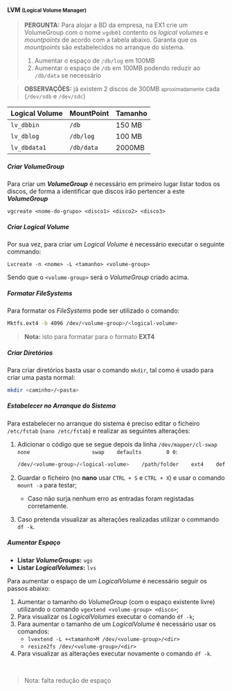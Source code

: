 #### LVM <small>(Logical Volume Manager)</small>

> **PERGUNTA:** Para alojar a BD da empresa, na EX1 crie um VolumeGroup com o nome `vgdb01` contento os *logical volumes* e *mountpoints* de acordo com a tabela abaixo. Garanta que os *mountpoints* são estabelecidos no arranque do sistema.
> 1. Aumentar o espaço de `/db/log` em 100MB
> 2. Aumentar o espaço de `/db` em 100MB podendo reduzir ao `/db/data` se necessário

> **OBSERVAÇÕES:** já existem 2 discos de 300MB <small>aproximadamente</small> cada (`/dev/sdb` e `/dev/sdc`)

| **Logical Volume** | **MountPoint** | **Tamanho** |
| --- | --- | --- |
| `lv_dbbin` | `/db` | 150 MB |
| `lv_dblog` | `/db/log` | 100 MB |
| `lv_dbdata1` | `/db/data` | 2000MB |

##### Criar *VolumeGroup*

Para criar um ***VolumeGroup*** é necessário em primeiro lugar listar todos os discos, de forma a identificar que discos irão pertencer a este ***VolumeGroup***

`vgcreate <nome-do-grupo> <disco1> <disco2> <disco3>`

##### Criar *Logical Volume*

Por sua vez, para criar um *Logical Volume* é necessário executar o seguinte commando:

`Lvcreate -n <nome> -L <tamanho> <volume-group>`

Sendo que o `<volume-group>` será o *VolumeGroup* criado acima.

##### Formatar *FileSystems*

Para formatar os *FileSystems* pode ser utilizado o comando:

```bash
Mktfs.ext4 -b 4096 /dev/<volume-group>/<logical-volume>
```

> **Nota:** isto para formatar para o formato **EXT4**


##### Criar Diretórios

Para criar diretórios basta usar o comando `mkdir`, tal como é usado para criar uma pasta normal:

```bash
mkdir <caminho>/<pasta>
```

##### Estabelecer no Arranque do Sistema

Para estabelecer no arranque do sistema é preciso editar o ficheiro `/etc/fstab` (`nano /etc/fstab`) e realizar as seguintes alterações:

1. Adicionar o código que se segue depois da linha `/dev/mapper/cl-swap     none                    swap    defaults        0 0`:

	```bash
	/dev/<volume-group>/<logical-volume>	/path/folder	ext4	defaults	1 1
	```
2. Guardar o ficheiro (no **nano** usar `CTRL + S` e `CTRL + X`) e usar o comando `mount -a` para testar;
   * Caso não surja nenhum erro as entradas foram registadas corretamente.
3. Caso pretenda visualizar as alterações realizadas utilizar o commando `df -k`.

##### Aumentar Espaço

* **Listar *VolumeGroups*:** `vgs`
* **Listar *LogicalVolumes*:** `lvs`

Para aumentar o espaço de um *LogicalVolume* é necessário seguir os passos abaixo:

1. Aumentar o tamanho do *VolumeGroup* (com o espaço existente livre) utilizando o comando `vgextend <volume-group> <disco>`;
2. Para visualizar os *LogicalVolumes* executar o comando `df -k`;
3. Para aumentar o tamanho de um *LogicalVolume* é necessário usar os comandos:
   + `lvextend -L +<tamanho>M /dev/<volume-group>/<dir>`
   + `resize2fs /dev/<volume-group>/<dir>`
4. Para visualizar as alterações executar novamente o comando `df -k`.

<br />

> Nota: falta redução de espaço